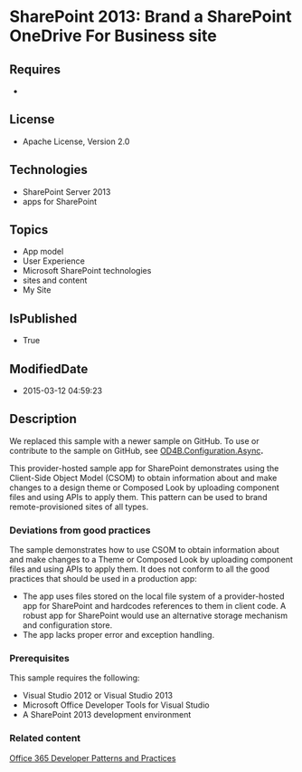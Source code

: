 # SharePoint 2013: Brand a SharePoint OneDrive For Business site
## Requires
* 
## License
* Apache License, Version 2.0
## Technologies
* SharePoint Server 2013
* apps for SharePoint
## Topics
* App model
* User Experience
* Microsoft SharePoint technologies
* sites and content
* My Site
## IsPublished
* True
## ModifiedDate
* 2015-03-12 04:59:23
## Description

<p>We replaced this sample with a newer sample on GitHub. To use or contribute to the sample on GitHub, see
<a href="https://github.com/OfficeDev/PnP/tree/master/Solutions/OD4B.Configuration.Async">
OD4B.Configuration.Async</a><strong>.</strong></p>
<p>This provider-hosted sample app for SharePoint demonstrates using the Client-Side Object Model (CSOM) to obtain information about and make changes to a design theme or Composed Look by uploading component files and using APIs to apply them. This pattern
 can be used to brand remote-provisioned sites of all types.</p>
<h3>Deviations from good practices</h3>
<p>The sample demonstrates how to use CSOM to obtain information about and make changes to a Theme or Composed Look by uploading component files and using APIs to apply them. It does not conform to all the good practices that should be used in a production
 app:</p>
<ul>
<li>The app uses files stored on the local file system of a provider-hosted app for SharePoint and hardcodes references to them in client code. A robust app for SharePoint would use an alternative storage mechanism and configuration store.
</li><li>The app lacks proper error and exception handling. </li></ul>
<h3>Prerequisites</h3>
<p>This sample requires the following:</p>
<ul>
<li>Visual Studio 2012 or Visual Studio 2013 </li><li>Microsoft Office Developer Tools for Visual Studio </li><li>A SharePoint 2013 development environment </li></ul>
<h3>Related content</h3>
<p><a href="https://github.com/OfficeDev/PnP/tree/master/Samples/Core.DataStorageModels">Office 365 Developer Patterns and Practices</a></p>
